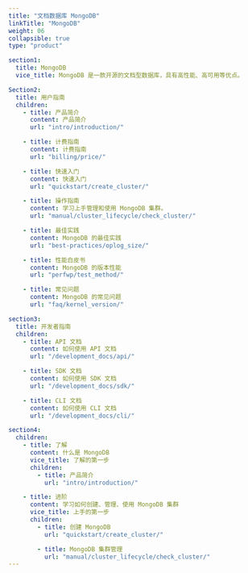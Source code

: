 ```yaml
---
title: "文档数据库 MongoDB"
linkTitle: "MongoDB"
weight: 06
collapsible: true
type: "product"

section1:
  title: MongoDB
  vice_title: MongoDB 是一款开源的文档型数据库，具有高性能、高可用等优点。

Section2:
  title: 用户指南
  children:
    - title: 产品简介
      content: 产品简介
      url: "intro/introduction/"

    - title: 计费指南
      content: 计费指南
      url: "billing/price/"

    - title: 快速入门
      content: 快速入门
      url: "quickstart/create_cluster/"

    - title: 操作指南
      content: 学习上手管理和使用 MongoDB 集群。
      url: "manual/cluster_lifecycle/check_cluster/"

    - title: 最佳实践
      content: MongoDB 的最佳实践
      url: "best-practices/oplog_size/"

    - title: 性能白皮书
      content: MongoDB 的版本性能
      url: "perfwp/test_method/"

    - title: 常见问题
      content: MongoDB 的常见问题
      url: "faq/kernel_version/"

section3:
  title: 开发者指南
  children:
    - title: API 文档
      content: 如何使用 API 文档
      url: "/development_docs/api/"

    - title: SDK 文档
      content: 如何使用 SDK 文档
      url: "/development_docs/sdk/"

    - title: CLI 文档
      content: 如何使用 CLI 文档
      url: "/development_docs/cli/"

section4:
  children:
    - title: 了解
      content: 什么是 MongoDB
      vice_title: 了解的第一步
      children:
        - title: 产品简介
          url: "intro/introduction/"

    - title: 进阶
      content: 学习如何创建、管理、使用 MongoDB 集群
      vice_title: 上手的第一步
      children: 
        - title: 创建 MongoDB
          url: "quickstart/create_cluster/"

        - title: MongoDB 集群管理
          url: "manual/cluster_lifecycle/check_cluster/"
---
```



<!-- type: "product" 这个参数表明这是一个产品index页面 -->
<!-- section1 为产品index页面 主标题 副标题 video  video_img为视频图片  -->
<!-- section2 为产品index页面 第一个大块的用户文档配置  -->
<!-- section3 为产品index页面 第二个大块的开发者文档配置  -->
<!-- section4 为产品index页面 第三个大块的学习路径配置  -->